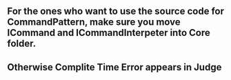 ## For the ones who want to use the source code for CommandPattern, make sure you move ICommand and ICommandInterpeter into Core folder. 
## Otherwise Complite Time Error appears in Judge